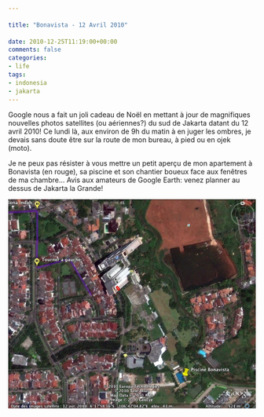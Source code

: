 ```yaml
---

title: "Bonavista - 12 Avril 2010"

date: 2010-12-25T11:19:00+00:00
comments: false
categories: 
- life
tags:
- indonesia
- jakarta
---
```


Google nous a fait un joli cadeau de Noël en mettant à jour de magnifiques nouvelles photos satellites (ou aériennes?) du sud de Jakarta datant du 12 avril 2010! Ce lundi là, aux environ de 9h du matin à en juger les ombres, je devais sans doute être sur la route de mon bureau, à pied ou en ojek (moto).

 Je ne peux pas résister à vous mettre un petit aperçu de mon apartement à Bonavista (en rouge), sa piscine et son chantier boueux face aux fenêtres de ma chambre... Avis aux amateurs de Google Earth: venez planner au dessus de Jakarta la Grande!

![](_media/Bonavista.jpg.scaled1000.jpg)

